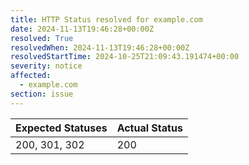 ```yaml
---
title: HTTP Status resolved for example.com
date: 2024-11-13T19:46:28+00:00Z
resolved: True
resolvedWhen: 2024-11-13T19:46:28+00:00Z
resolvedStartTime: 2024-10-25T21:09:43.191474+00:00
severity: notice
affected:
  - example.com
section: issue
---
```


| Expected Statuses | Actual Status  |
|-------------------|----------------|
| 200, 301, 302 | 200 |
